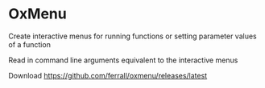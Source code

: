 # OxMenu
Create interactive menus for running functions or setting parameter values of a function 

Read in command line arguments equivalent to the interactive menus 

Download https://github.com/ferrall/oxmenu/releases/latest

